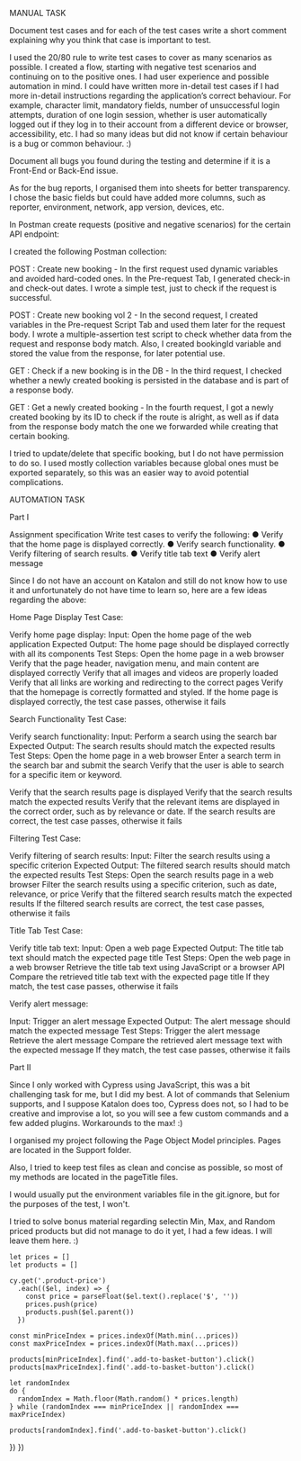 MANUAL TASK

Document test cases and for each of the test cases write a short comment explaining why you think that case is important to test.

I used the 20/80 rule to write test cases to cover as many scenarios as possible. I created a flow, starting with negative test scenarios and continuing on to the positive ones. I had user experience and possible automation in mind. I could have written more in-detail test cases if I had more in-detail instructions regarding the application’s correct behaviour. For example, character limit, mandatory fields, number of unsuccessful login attempts, duration of one login session, whether is user automatically logged out if they log in to their account from a different device or browser, accessibility, etc. I had so many ideas but did not know if certain behaviour is a bug or common behaviour. :)

Document all bugs you found during the testing and determine if it is a Front-End or Back-End issue.

As for the bug reports, I organised them into sheets for better transparency. I chose the basic fields but could have added more columns, such as reporter, environment, network, app version, devices, etc.

In Postman create requests (positive and negative scenarios) for the certain API endpoint:

 I created the following Postman collection:

POST : Create new booking - In the first request used dynamic variables and avoided hard-coded ones. In the Pre-request Tab, I generated check-in and check-out dates. I wrote a simple test, just to check if the request is successful.

POST : Create new booking vol 2 - In the second request, I created variables in the Pre-request Script Tab and used them later for the request body. I wrote a multiple-assertion test script to check whether data from the request and response body match. Also, I created bookingId variable and stored the value from the response, for later potential use.

GET : Check if a new booking is in the DB - In the third request, I checked whether a newly created booking is persisted in the database and is part of a response body.

GET : Get a newly created booking - In the fourth request, I got a newly created booking by its ID to check if the route is alright, as well as if data from the response body match the one we forwarded while creating that certain booking.

I tried to update/delete that specific booking, but I do not have permission to do so. 
I used mostly collection variables because global ones must be exported separately, so this was an easier way to avoid potential complications.


AUTOMATION TASK

Part I

Assignment specification
Write test cases to verify the following:
● Verify that the home page is displayed correctly.
● Verify search functionality.
● Verify filtering of search results.
● Verify title tab text
● Verify alert message

Since I do not have an account on Katalon and still do not know how to use it and unfortunately do not have time to learn so, here are a few ideas regarding the above:

Home Page Display Test Case:

Verify home page display:
Input: Open the home page of the web application
Expected Output: The home page should be displayed correctly with all its components
Test Steps:
Open the home page in a web browser
Verify that the page header, navigation menu, and main content are displayed correctly
Verify that all images and videos are properly loaded
Verify that all links are working and redirecting to the correct pages
Verify that the homepage is correctly formatted and styled.
If the home page is displayed correctly, the test case passes, otherwise it fails

Search Functionality Test Case:

Verify search functionality:
Input: Perform a search using the search bar
Expected Output: The search results should match the expected results
Test Steps:
Open the home page in a web browser
Enter a search term in the search bar and submit the search
Verify that the user is able to search for a specific item or keyword.

Verify that the search results page is displayed
Verify that the search results match the expected results
Verify that the relevant items are displayed in the correct order, such as by relevance or date.
If the search results are correct, the test case passes, otherwise it fails

Filtering Test Case:

Verify filtering of search results:
Input: Filter the search results using a specific criterion
Expected Output: The filtered search results should match the expected results
Test Steps:
Open the search results page in a web browser
Filter the search results using a specific criterion, such as date, relevance, or price
Verify that the filtered search results match the expected results
If the filtered search results are correct, the test case passes, otherwise it fails

Title Tab Test Case:

Verify title tab text:
Input: Open a web page
Expected Output: The title tab text should match the expected page title
Test Steps:
Open the web page in a web browser
Retrieve the title tab text using JavaScript or a browser API
Compare the retrieved title tab text with the expected page title
If they match, the test case passes, otherwise it fails

Verify alert message:

Input: Trigger an alert message
Expected Output: The alert message should match the expected message
Test Steps:
Trigger the alert message 
Retrieve the alert message
Compare the retrieved alert message text with the expected message
If they match, the test case passes, otherwise it fails

 
Part II

Since I only worked with Cypress using JavaScript, this was a bit challenging task for me, but I did my best. A lot of commands that Selenium supports, and I suppose Katalon does too, Cypress does not, so I had to be creative and improvise a lot, so you will see a few custom commands and a few added plugins. Workarounds to the max! :)

I organised my project following the Page Object Model principles. Pages are located in the Support folder. 

Also, I tried to keep test files as clean and concise as possible, so most of my methods are located in the pageTitle files. 

I would usually put the environment variables file in the git.ignore, but for the purposes of the test, I won't.

I tried to solve bonus material regarding selectin Min, Max, and Random priced products but did not manage to do it yet, I had a few ideas. I will leave them here. :)

    let prices = []
    let products = []

    cy.get('.product-price')
      .each(($el, index) => {
        const price = parseFloat($el.text().replace('$', ''))
        prices.push(price)
        products.push($el.parent())
      })

    const minPriceIndex = prices.indexOf(Math.min(...prices))
    const maxPriceIndex = prices.indexOf(Math.max(...prices))

    products[minPriceIndex].find('.add-to-basket-button').click()
    products[maxPriceIndex].find('.add-to-basket-button').click()

    let randomIndex
    do {
      randomIndex = Math.floor(Math.random() * prices.length)
    } while (randomIndex === minPriceIndex || randomIndex === maxPriceIndex)

    products[randomIndex].find('.add-to-basket-button').click()
  })
})








